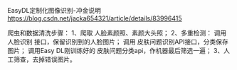 EasyDL定制化图像识别-冲金说明
https://blog.csdn.net/jacka654321/article/details/83996415

爬虫和数据清洗步骤：
1、爬取 人脸素颜照、素颜大头照；
2、多重检测：
调用 人脸识别 接口，保留识别到的人脸图片；
调用 皮肤问题识别API接口，分类保存图片；
调用Easy DL刚训练好的 皮肤问题分类api，作机器最后筛选一遍；
3、人工筛查，去掉错误图片。
